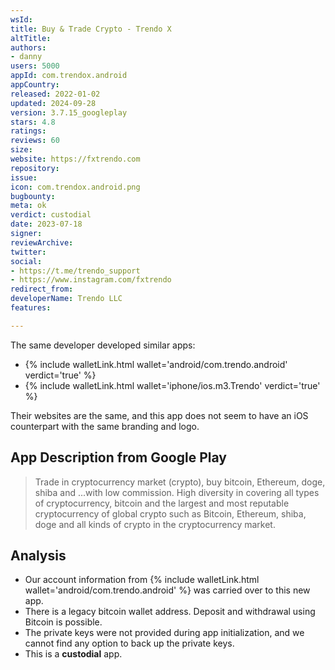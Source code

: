 ```yaml
---
wsId: 
title: Buy & Trade Crypto - Trendo X
altTitle: 
authors:
- danny
users: 5000
appId: com.trendox.android
appCountry: 
released: 2022-01-02
updated: 2024-09-28
version: 3.7.15_googleplay
stars: 4.8
ratings: 
reviews: 60
size: 
website: https://fxtrendo.com
repository: 
issue: 
icon: com.trendox.android.png
bugbounty: 
meta: ok
verdict: custodial
date: 2023-07-18
signer: 
reviewArchive: 
twitter: 
social:
- https://t.me/trendo_support
- https://www.instagram.com/fxtrendo
redirect_from: 
developerName: Trendo LLC
features: 

---
```


The same developer developed similar apps:

- {% include walletLink.html wallet='android/com.trendo.android' verdict='true' %}
- {% include walletLink.html wallet='iphone/ios.m3.Trendo' verdict='true' %} 

Their websites are the same, and this app does not seem to have an iOS counterpart with the same branding and logo.

## App Description from Google Play

> Trade in cryptocurrency market (crypto), buy bitcoin, Ethereum, doge, shiba and ...with low commission.
> High diversity in covering all types of cryptocurrency, bitcoin and the largest and most reputable cryptocurrency of global crypto such as Bitcoin, Ethereum, shiba, doge and all kinds of crypto in the cryptocurrency market.

## Analysis

- Our account information from {% include walletLink.html wallet='android/com.trendo.android' %} was carried over to this new app. 
- There is a legacy bitcoin wallet address. Deposit and withdrawal using Bitcoin is possible. 
- The private keys were not provided during app initialization, and we cannot find any option to back up the private keys.
- This is a **custodial** app.
